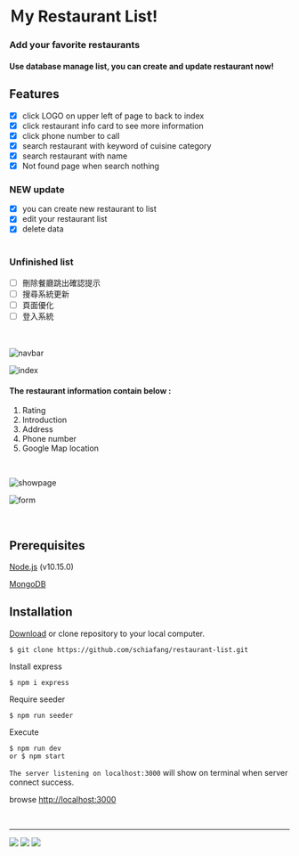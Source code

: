 # Ｍy Restaurant List! 
### Add your favorite restaurants
#### Use database manage list, you can create and update restaurant now!


## **Features**
- [x] click LOGO on upper left of page to back to index
- [x] click restaurant info card to see more information 
- [x] click phone number to call
- [x] search restaurant with keyword of cuisine category
- [x] search restaurant with name
- [x] Not found page when search nothing

### NEW update
- [x] you can create new restaurant to list
- [x] edit your restaurant list
- [x] delete data
<br></br>

### Unfinished list
- [ ] 刪除餐廳跳出確認提示
- [ ] 搜尋系統更新
- [ ] 頁面優化
- [ ] 登入系統

<br></br>
![navbar](https://i.imgur.com/c31asDR.png)

![index](https://i.imgur.com/X0y3gSw.png)


#### The restaurant information contain below :
1. Rating
2. Introduction
3. Address
4. Phone number 
5. Google Map location
   
<br>

   
![showpage](https://i.imgur.com/1xTizAv.png)

![form](https://i.imgur.com/dVNzwfb.png)

<br>

## Prerequisites
[Node.js](https://nodejs.org/en/) (v10.15.0)

[MongoDB](https://www.mongodb.com/)


## Installation

[Download](https://github.com/schiafang/restaurant-list/archive/master.zip) or clone repository to your local computer.
```
$ git clone https://github.com/schiafang/restaurant-list.git
```
Install express
```
$ npm i express
```

Require seeder
```
$ npm run seeder
```

Execute
```
$ npm run dev 
or $ npm start
```

`The server listening on localhost:3000` will show on terminal when server connect success.

browse [http://localhost:3000](http://localhost:3000) 


<br>

---
![](https://img.shields.io/badge/%E9%80%99%E5%80%8B-%E6%A8%99%E7%B1%A4-%3CCOLOR%3E) ![](https://img.shields.io/badge/%E5%A5%BD-%E5%83%8F-yellow) ![](https://img.shields.io/badge/%E5%BE%88-%E5%8E%B2%E5%AE%B3-blue)